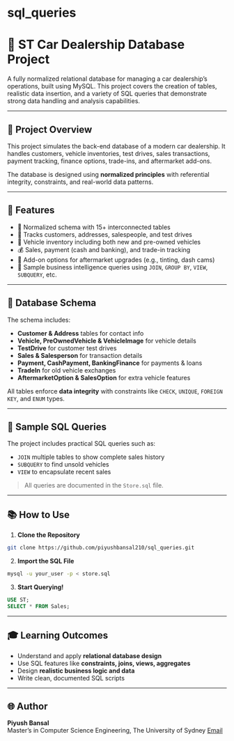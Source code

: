 # sql_queries

# 🚗 ST Car Dealership Database Project

A fully normalized relational database for managing a car dealership’s operations, built using MySQL. This project covers the creation of tables, realistic data insertion, and a variety of SQL queries that demonstrate strong data handling and analysis capabilities.

---

## 📆 Project Overview

This project simulates the back-end database of a modern car dealership. It handles customers, vehicle inventories, test drives, sales transactions, payment tracking, finance options, trade-ins, and aftermarket add-ons.

The database is designed using **normalized principles** with referential integrity, constraints, and real-world data patterns.

---

## 📁 Features

- 🔧 Normalized schema with 15+ interconnected tables  
- 👥 Tracks customers, addresses, salespeople, and test drives  
- 🚙 Vehicle inventory including both new and pre-owned vehicles  
- 💰 Sales, payment (cash and banking), and trade-in tracking  
- 💪 Add-on options for aftermarket upgrades (e.g., tinting, dash cams)  
- 🔢 Sample business intelligence queries using `JOIN`, `GROUP BY`, `VIEW`, `SUBQUERY`, etc.  

---

## 📑 Database Schema

The schema includes:
- **Customer & Address** tables for contact info
- **Vehicle, PreOwnedVehicle & VehicleImage** for vehicle details
- **TestDrive** for customer test drives
- **Sales & Salesperson** for transaction details
- **Payment, CashPayment, BankingFinance** for payments & loans
- **TradeIn** for old vehicle exchanges
- **AftermarketOption & SalesOption** for extra vehicle features

All tables enforce **data integrity** with constraints like `CHECK`, `UNIQUE`, `FOREIGN KEY`, and `ENUM` types.

---

## 🔬 Sample SQL Queries

The project includes practical SQL queries such as:

- `JOIN` multiple tables to show complete sales history
- `SUBQUERY` to find unsold vehicles
- `VIEW` to encapsulate recent sales

> All queries are documented in the `Store.sql` file.

---

## 📚 How to Use

1. **Clone the Repository**
```bash
git clone https://github.com/piyushbansal210/sql_queries.git
```

2. **Import the SQL File**
```bash
mysql -u your_user -p < store.sql
```

3. **Start Querying!**
```sql
USE ST;
SELECT * FROM Sales;
```

---

## 🎓 Learning Outcomes

- Understand and apply **relational database design**
- Use SQL features like **constraints, joins, views, aggregates**
- Design **realistic business logic and data**
- Write clean, documented SQL scripts

---

## 🌐 Author

**Piyush Bansal**  
Master’s in Computer Science Engineering, The University of Sydney 
[Email](mailto:piyushbansal210@gmail.com)



